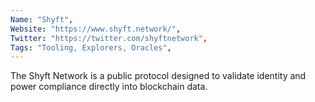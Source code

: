 ```yaml
--- 
Name: "Shyft", 
Website: "https://www.shyft.network/", 
Twitter: "https://twitter.com/shyftnetwork", 
Tags: "Tooling, Explorers, Oracles", 
--- 
```

<!--lang:en--> 
The Shyft Network is a public protocol designed to validate identity and power compliance directly into blockchain data. 
<!--lang:es--] 
Shyft Network es un protocolo público diseñado para validar la identidad y potenciar el cumplimiento directamente en los datos de la cadena de bloques.
<!--lang:de--] 
Das Shyft-Netzwerk ist ein öffentliches Protokoll, das entwickelt wurde, um die Identität zu validieren und die Compliance direkt in Blockchain-Daten einzuspeisen.
<!--lang:fr--] 
Le réseau Shyft est un protocole public conçu pour valider l'identité et la conformité de l'alimentation directement dans les données de la blockchain.
<!--lang:pl--] 
Shyft Network to publiczny protokół zaprojektowany do walidacji tożsamości i zgodności zasilania bezpośrednio w danych blockchain.
<!--lang:uk--] 
Мережа Shyft — це загальнодоступний протокол, розроблений для перевірки ідентичності та відповідності потужності безпосередньо в даних блокчейну.
[!--lang:*--> 
